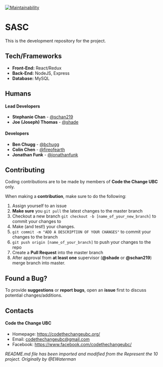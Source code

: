 [![Maintainability](https://api.codeclimate.com/v1/badges/90eb1ea404b5ffa970aa/maintainability)](https://codeclimate.com/github/CodeTheChangeUBC/sasc/maintainability)
    
# SASC
This is the development repository for the project.

## Tech/Frameworks
- **Front-End:** React/Redux
- **Back-End:** NodeJS, Express
- **Database:** MySQL

## Humans
#### Lead Developers
- **Stephanie Chan** - [@schan219](http://github.com/schan219)
- **Joe (Joseph) Thomas** - [@shade](http://github.com/shade)

#### Developers
- **Ben Chugg** - [@bchugg](http://github.com/bchugg)
- **Colin Chen** - [@fireofearth](http://github.com/fireofearth)
- **Jonathan Funk** - [@jonathanfunk](http://github.com/jonathanfunk)

## Contributing
Coding contributions are to be made by members of **Code the Change UBC** only.

When making a **contribution**, make sure to do the following:

1. Assign yourself to an issue
2. **Make sure** you `git pull` the latest changes to the master branch
3. Checkout a new branch `git checkout -b [name_of_your_new_branch]` to commit your changes to
4. Make (and test!) your changes.
5. `git commit -m "ADD A DESCRIPTION OF YOUR CHANGES"` to commit your changes to the branch
6. `git push origin [name_of_your_branch]` to push your changes to the repo
7. Create a **Pull Request** into the master branch
8. After approval from **at least one** supervisor (**@shade** or **@schan219**) merge branch into master.


## Found a Bug?
To provide **suggestions** or **report bugs**, open an **issue** first to discuss potential changes/additions.

## Contacts
#### Code the Change UBC
* Homepage: https://codethechangeubc.org/
* Email: codethechangeubc@gmail.com
* Facebook: https://www.facebook.com/codethechangeubc/

*README.md file has been imported and modified from the Represent the 10 project. Originally by @EWaterman*
